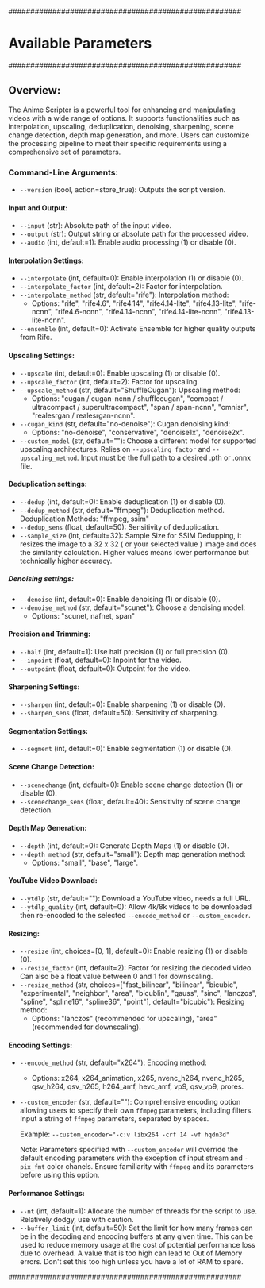 #####################################################
#               Available Parameters             #
#####################################################

## Overview:

The Anime Scripter is a powerful tool for enhancing and manipulating videos with a wide range of options. It supports functionalities such as interpolation, upscaling, deduplication, denoising, sharpening, scene change detection, depth map generation, and more. Users can customize the processing pipeline to meet their specific requirements using a comprehensive set of parameters.

### Command-Line Arguments:

- `--version` (bool, action=store_true): Outputs the script version.

#### Input and Output:

- `--input` (str): Absolute path of the input video.
- `--output` (str): Output string or absolute path for the processed video.
- `--audio` (int, default=1): Enable audio processing (1) or disable (0).

#### Interpolation Settings:

- `--interpolate` (int, default=0): Enable interpolation (1) or disable (0).
- `--interpolate_factor` (int, default=2): Factor for interpolation.
- `--interpolate_method` (str, default="rife"): Interpolation method:
   - Options: "rife", "rife4.6", "rife4.14", "rife4.14-lite", "rife4.13-lite", "rife-ncnn", "rife4.6-ncnn", "rife4.14-ncnn", "rife4.14-lite-ncnn", "rife4.13-lite-ncnn".
- `--ensemble` (int, default=0): Activate Ensemble for higher quality outputs from Rife.

#### Upscaling Settings:

- `--upscale` (int, default=0): Enable upscaling (1) or disable (0).
- `--upscale_factor` (int, default=2): Factor for upscaling.
- `--upscale_method` (str, default="ShuffleCugan"): Upscaling method:
    - Options: "cugan / cugan-ncnn / shufflecugan", "compact / ultracompact / superultracompact", "span / span-ncnn", "omnisr", "realesrgan / realesrgan-ncnn".
- `--cugan_kind` (str, default="no-denoise"): Cugan denoising kind:
    - Options: "no-denoise", "conservative", "denoise1x", "denoise2x".
- `--custom_model` (str, default=""): Choose a different model for supported upscaling architectures. Relies on `--upscaling_factor` and `--upscaling_method`. Input must be the full path to a desired .pth or .onnx file.

#### Deduplication settings:

- `--dedup` (int, default=0): Enable deduplication (1) or disable (0).
- `--dedup_method` (str, default="ffmpeg"): Deduplication method. Deduplication Methods: "ffmpeg, ssim"
- `--dedup_sens` (float, default=50): Sensitivity of deduplication.
- `--sample_size` (int, default=32): Sample Size for SSIM Dedupping, it resizes the image to a 32 x 32 ( or your selected value ) image and does the similarity calculation. Higher values means lower performance but technically higher accuracy.

##### Denoising settings:

- `--denoise` (int, default=0): Enable denoising (1) or disable (0).
- `--denoise_method` (str, default="scunet"): Choose a denoising model:
    - Options: "scunet, nafnet, span"

#### Precision and Trimming:

- `--half` (int, default=1): Use half precision (1) or full precision (0).
- `--inpoint` (float, default=0): Inpoint for the video.
- `--outpoint` (float, default=0): Outpoint for the video.

#### Sharpening Settings:

- `--sharpen` (int, default=0): Enable sharpening (1) or disable (0).
- `--sharpen_sens` (float, default=50): Sensitivity of sharpening.

#### Segmentation Settings:

- `--segment` (int, default=0): Enable segmentation (1) or disable (0).

#### Scene Change Detection:

- `--scenechange` (int, default=0): Enable scene change detection (1) or disable (0).
- `--scenechange_sens` (float, default=40): Sensitivity of scene change detection.

#### Depth Map Generation:

- `--depth` (int, default=0): Generate Depth Maps (1) or disable (0).
- `--depth_method` (str, default="small"): Depth map generation method:
    - Options: "small", "base", "large".

#### YouTube Video Download:

- `--ytdlp` (str, default=""): Download a YouTube video, needs a full URL.
- `--ytdlp_quality` (int, default=0): Allow 4k/8k videos to be downloaded then re-encoded to the selected `--encode_method` or `--custom_encoder`.

#### Resizing:

- `--resize` (int, choices=[0, 1], default=0): Enable resizing (1) or disable (0).
- `--resize_factor` (int, default=2): Factor for resizing the decoded video. Can also be a float value between 0 and 1 for downscaling.
- `--resize_method` (str, choices=["fast_bilinear", "bilinear", "bicubic", "experimental", "neighbor", "area", "bicublin", "gauss", "sinc", "lanczos", "spline", "spline16", "spline36", "point"], default="bicubic"): Resizing method:
    - Options: "lanczos" (recommended for upscaling), "area" (recommended for downscaling).

#### Encoding Settings:

- `--encode_method` (str, default="x264"): Encoding method:
    - Options: x264, x264_animation, x265, nvenc_h264, nvenc_h265, qsv_h264, qsv_h265, h264_amf, hevc_amf, vp9, qsv_vp9, prores.
- `--custom_encoder` (str, default=""): Comprehensive encoding option allowing users to specify their own `ffmpeg` parameters, including filters. Input a string of `ffmpeg` parameters, separated by spaces.

    Example: `--custom_encoder="-c:v libx264 -crf 14 -vf hqdn3d"`

   Note: Parameters specified with `--custom_encoder` will override the default encoding parameters with the exception of input stream and `-pix_fmt` color chanels. Ensure familiarity with `ffmpeg` and its parameters before using this option.

#### Performance Settings:
- `--nt` (int, default=1): Allocate the number of threads for the script to use. Relatively dodgy, use with caution.
- `--buffer_limit` (int, default=50): Set the limit for how many frames can be in the decoding and encoding buffers at any given time. This can be used to reduce memory usage at the cost of potential performance loss due to overhead. A value that is too high can lead to Out of Memory errors. Don't set this too high unless you have a lot of RAM to spare.
  
#####################################################
